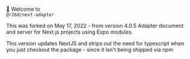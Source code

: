
👋 Welcome to <br/><code>@r26d/next-adapter</code>


This was forked on May 17, 2022 - from version 4.0.5
Adapter document and server for Next.js projects using Expo modules.

This version updates NextJS and strips out the need for typescript when you just checkout
the package - since it isn't being shipped via npm
